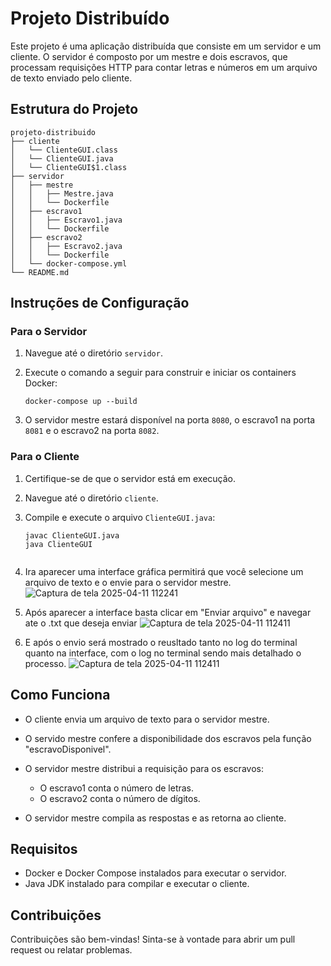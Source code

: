 # Projeto Distribuído

Este projeto é uma aplicação distribuída que consiste em um servidor e um cliente. O servidor é composto por um mestre e dois escravos, que processam requisições HTTP para contar letras e números em um arquivo de texto enviado pelo cliente.

## Estrutura do Projeto

```
projeto-distribuido
├── cliente
│   └── ClienteGUI.class
│   └── ClienteGUI.java
│   └── ClienteGUI$1.class
├── servidor
│   ├── mestre
│   │   ├── Mestre.java
│   │   └── Dockerfile
│   ├── escravo1
│   │   ├── Escravo1.java
│   │   └── Dockerfile
│   ├── escravo2
│   │   ├── Escravo2.java
│   │   └── Dockerfile
│   └── docker-compose.yml
└── README.md
```

## Instruções de Configuração

### Para o Servidor

1. Navegue até o diretório `servidor`.
2. Execute o comando a seguir para construir e iniciar os containers Docker:

   ```
   docker-compose up --build
   ```

3. O servidor mestre estará disponível na porta `8080`, o escravo1 na porta `8081` e o escravo2 na porta `8082`.

### Para o Cliente

1. Certifique-se de que o servidor está em execução.
2. Navegue até o diretório `cliente`.
3. Compile e execute o arquivo `ClienteGUI.java`:

   ```
   javac ClienteGUI.java
   java ClienteGUI


4. Ira aparecer uma interface gráfica permitirá que você selecione um arquivo de texto e o envie para o servidor mestre.
![Captura de tela 2025-04-11 112241](https://github.com/user-attachments/assets/3d6ff5a0-9cb6-4b7b-88ef-2b75c65f6faf)

5. Após aparecer a interface basta clicar em "Enviar arquivo" e navegar ate o .txt que deseja enviar
![Captura de tela 2025-04-11 112411](https://github.com/user-attachments/assets/36fb4452-839a-4f98-90c9-f5a4d9a82fff)

7. E após o envio será mostrado o reusltado tanto no log do terminal quanto na interface, com o log no terminal sendo mais detalhado o processo.
![Captura de tela 2025-04-11 112411](https://github.com/user-attachments/assets/09f9ebf7-8f95-42ca-8ad4-03c417cf08ba)

## Como Funciona

- O cliente envia um arquivo de texto para o servidor mestre.
- O servido mestre confere a disponibilidade dos escravos pela função "escravoDisponivel".
- O servidor mestre distribui a requisição para os escravos:
  - O escravo1 conta o número de letras.
  - O escravo2 conta o número de dígitos.

- O servidor mestre compila as respostas e as retorna ao cliente.

## Requisitos

- Docker e Docker Compose instalados para executar o servidor.
- Java JDK instalado para compilar e executar o cliente.

## Contribuições

Contribuições são bem-vindas! Sinta-se à vontade para abrir um pull request ou relatar problemas.
